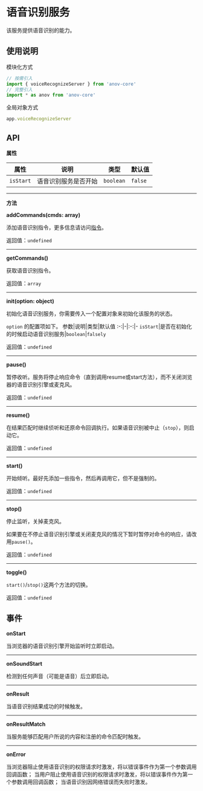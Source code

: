 # 语音识别服务

该服务提供语音识别的能力。

## 使用说明

模块化方式

```javascript
// 按需引入
import { voiceRecognizeServer } from 'anov-core'
// 完整引入
import * as anov from 'anov-core'
```

全局对象方式

```javascript
app.voiceRecognizeServer
```

## API

**属性**

|   属性    | 说明                 |   类型    | 默认值  |
| :-------: | -------------------- | :-------: | ------- |
| `isStart` | 语音识别服务是否开始 | `boolean` | `false` |

---
**方法**

**addCommands(cmds: array)**

添加语音识别指令，更多信息请访问[指令]()。

返回值：`undefined`

---

**getCommands()**

获取语音识别指令。

返回值：`array`

---

**init(option: object)**

初始化语音识别服务，你需要传入一个配置对象来初始化该服务的状态。

`option` 的配置项如下。
参数|说明|类型|默认值
:-:|-|:-:|-
`isStart`|是否在初始化的时候启动语音识别服务|`boolean`|`falsely`

返回值：`undefined`

---

**pause()**

暂停收听。服务将停止响应命令（直到调用resume或start方法），而不关闭浏览器的语音识别引擎或麦克风。

返回值：`undefined`

---

**resume()**

在结果匹配时继续侦听和还原命令回调执行。如果语音识别被中止（`stop`），则启动它。

返回值：`undefined`

---

**start()**

开始倾听。最好先添加一些指令，然后再调用它，但不是强制的。

返回值：`undefined`

---

**stop()**

停止监听，关掉麦克风。

如果要在不停止语音识别引擎或关闭麦克风的情况下暂时暂停对命令的响应，请改用`pause()`。

返回值：`undefined`

---

**toggle()**

`start()`/`stop()`这两个方法的切换。

返回值：`undefined`

## 事件

**onStart**

当浏览器的语音识别引擎开始监听时立即启动。

---

**onSoundStart**

检测到任何声音（可能是语音）后立即启动。

---

**onResult**

当语音识别结果成功的时候触发。

---

**onResultMatch**

当服务能够匹配用户所说的内容和注册的命令匹配时触发。

---

**onError**

当浏览器阻止使用语音识别的权限请求时激发，将以错误事件作为第一个参数调用回调函数；
当用户阻止使用语音识别的权限请求时激发，将以错误事件作为第一个参数调用回调函数；
当语音识别因网络错误而失败时激发。
